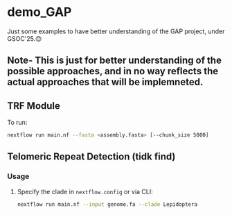 # demo_GAP
Just some examples to have better understanding of the GAP project, under GSOC'25.😊
## Note- This is just for better understanding of the possible approaches, and in no way reflects the actual approaches that will be implemneted.


## TRF Module  
To run:  
```bash  
nextflow run main.nf --fasta <assembly.fasta> [--chunk_size 5000]

```
## Telomeric Repeat Detection (tidk find)  
### Usage  
1. Specify the clade in `nextflow.config` or via CLI:  
   ```bash  
   nextflow run main.nf --input genome.fa --clade Lepidoptera  

